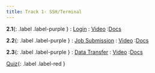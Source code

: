 ```yaml
---
title: Track 1- SSH/Terminal
---
```


**2.1**{: .label .label-purple }
: [Login](https://www.youtube.com/watch?v=kEbwovN2DdU)
   : [Video](https://www.youtube.com/watch?v=kEbwovN2DdU)
      :[Docs](https://hernandezj1.github.io/hpced/Docs/2_1_Login/)

**2.2**{: .label .label-purple }
: [Job Submission](#)
   : [Video](#)
      :[Docs](https://hernandezj1.github.io/hpced/Docs/2_2_JobSubmission/)
      
**2.3**{: .label .label-purple }
: [Data Transfer](https://www.youtube.com/watch?v=CT0AiTmXxDU)
   : [Video](https://www.youtube.com/watch?v=CT0AiTmXxDU)
      :[Docs](https://hernandezj1.github.io/hpced/Docs/2_3_DataTransfer/)

[Quiz](https://forms.gle/KyzJcctMPRmPvWez9){: .label .label-red }

